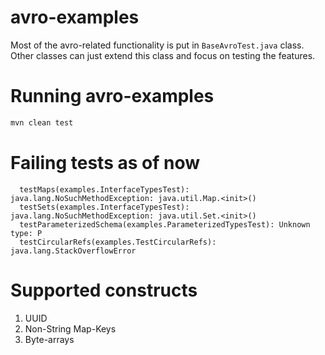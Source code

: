 # avro-examples

Most of the avro-related functionality is put in `BaseAvroTest.java` class.
Other classes can just extend this class and focus on testing the features.


# Running avro-examples

```bash
mvn clean test
```

# Failing tests as of now
```
  testMaps(examples.InterfaceTypesTest): java.lang.NoSuchMethodException: java.util.Map.<init>()
  testSets(examples.InterfaceTypesTest): java.lang.NoSuchMethodException: java.util.Set.<init>()
  testParameterizedSchema(examples.ParameterizedTypesTest): Unknown type: P
  testCircularRefs(examples.TestCircularRefs): java.lang.StackOverflowError
```

# Supported constructs
1. UUID
2. Non-String Map-Keys
3. Byte-arrays
